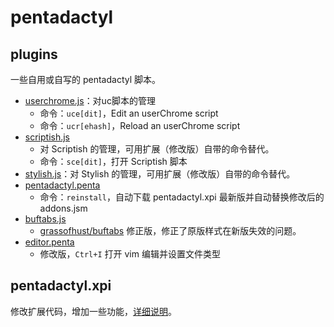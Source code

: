 pentadactyl
===========

## plugins

一些自用或自写的 pentadactyl 脚本。

- [userchrome.js](plugins/userchrome.js)：对uc脚本的管理
    - 命令：`uce[dit]`，Edit an userChrome script
    - 命令：`ucr[ehash]`，Reload an userChrome script
- [scriptish.js](plugins/scriptish.js)
    - 对 Scriptish 的管理，可用扩展（修改版）自带的命令替代。
    - 命令：`sce[dit]`，打开 Scriptish 脚本
- [stylish.js](plugins/stylish.js)：对 Stylish 的管理，可用扩展（修改版）自带的命令替代。
- [pentadactyl.penta](plugins/pentadactyl.penta)
    - 命令：`reinstall`，自动下载 pentadactyl.xpi 最新版并自动替换修改后的 addons.jsm
- [buftabs.js](plugins/buftabs.js)
    - [grassofhust/buftabs](https://github.com/grassofhust/buftabs) 修正版，修正了原版样式在新版失效的问题。
- [editor.penta](plugins/editor.penta)
    - 修改版，`Ctrl+I` 打开 vim 编辑并设置文件类型

## pentadactyl.xpi

修改扩展代码，增加一些功能，[详细说明](pentadactyl.xpi)。